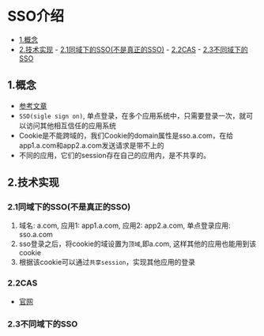 # SSO介绍

<!-- vim-markdown-toc Marked -->

* [1.概念](#1.概念)
* [2.技术实现](#2.技术实现)
        - [2.1同域下的SSO(不是真正的SSO)](#2.1同域下的sso(不是真正的sso))
        - [2.2CAS](#2.2cas)
        - [2.3不同域下的SSO](#2.3不同域下的sso)

<!-- vim-markdown-toc -->

## 1.概念

- [参考文章](https://www.jianshu.com/p/75edcc05acfd)
- `SSO(sigle sign on)`, 单点登录，在多个应用系统中，只需要登录一次，就可以访问其他相互信任的应用系统
- Cookie是不能跨域的，我们Cookie的domain属性是sso.a.com，在给app1.a.com和app2.a.com发送请求是带不上的
- 不同的应用，它们的session存在自己的应用内，是不共享的。

## 2.技术实现

### 2.1同域下的SSO(不是真正的SSO)

1. 域名: a.com, 应用1: app1.a.com, 应用2: app2.a.com, 单点登录应用: sso.a.com
2. sso登录之后，将cookie的域设置为`顶域`,即a.com, 这样其他的应用也能用到该cookie
3. 根据该cookie可以通过`共享session`，实现其他应用的登录

### 2.2CAS

- [官网](https://apereo.github.io/cas/5.1.x/)

### 2.3不同域下的SSO


